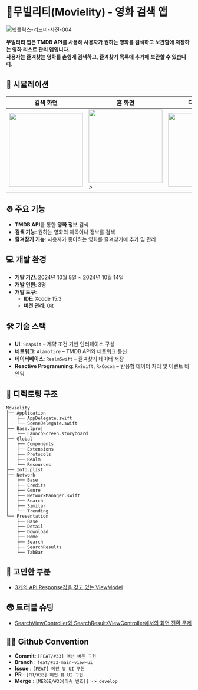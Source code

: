 # 🍿무빌리티(Movielity) - 영화 검색 앱
![넷플릭스-리드미-사진-004](https://github.com/user-attachments/assets/594da009-7c38-4b76-8127-6232b1179daf)

**무빌리티 앱은 TMDB API를 사용해 사용자가 원하는 영화를 검색하고 보관함에 저장하는 영화 리스트 관리 앱입니다.**<br>
**사용자는 즐겨찾는 영화를 손쉽게 검색하고, 즐겨찾기 목록에 추가해 보관할 수 있습니다.**


## 📱 시뮬레이션
| 검색 화면 | 홈 화면 | 다운로드 화면 | 상세 화면 |
|---------------|---------------|---------------|---------------|
| <img src="https://github.com/user-attachments/assets/db9b5552-12e7-4212-8204-a926a3680e9c" width="200" /> | <img src="https://github.com/user-attachments/assets/c73a08a0-2d5b-4801-af38-92560b64bee6" width="200" />> | <img src="https://github.com/user-attachments/assets/4efdbc41-e2fb-4d9c-9829-6b12fb3895e1" width="200" /> | <img src="https://github.com/user-attachments/assets/c9f6240a-7ab0-4cfe-841f-070867a2e0cf" width="200" />

## ⚙️ 주요 기능
- **TMDB API**를 통한 **영화 정보** 검색
- **검색 기능**: 원하는 영화의 제목이나 정보를 검색
- **즐겨찾기 기능**: 사용자가 좋아하는 영화를 즐겨찾기에 추가 및 관리

## 💻 개발 환경
- **개발 기간**: 2024년 10월 8일 ~ 2024년 10월 14일
- **개발 인원**: 3명
- **개발 도구**:
    - **IDE**: Xcode 15.3
    - **버전 관리**: Git
 
## 🛠️ 기술 스택
- **UI**: `SnapKit` – 제약 조건 기반 인터페이스 구성
- **네트워크**: `Alamofire` – TMDB API와 네트워크 통신
- **데이터베이스**: `RealmSwift` – 즐겨찾기 데이터 저장
- **Reactive Programming**: `RxSwift`, `RxCocoa` – 반응형 데이터 처리 및 이벤트 바인딩

## 📁 디렉토링 구조
```
Movielity
├── Application
│   ├── AppDelegate.swift
│   └── SceneDelegate.swift
├── Base.lproj
│   └── LaunchScreen.storyboard
├── Global
│   ├── Components
│   ├── Extensions
│   ├── Protocols
│   ├── Realm
│   └── Resources
├── Info.plist
├── Network
│   ├── Base
│   ├── Credits
│   ├── Genre
│   ├── NetworkManager.swift
│   ├── Search
│   ├── Similar
│   └── Trending
└── Presentation
    ├── Base
    ├── Detail
    ├── Download
    ├── Home
    ├── Search
    ├── SearchResults
    └── TabBar
```

## 🤔 고민한 부분
- [3개의 API Response값을 갖고 있는 ViewModel](https://github.com/Movielity/Movielity_iOS/wiki/%EA%B3%A0%EB%AF%BC%ED%96%88%EB%8D%98-%EB%B6%80%EB%B6%84_3%EA%B0%9C%EC%9D%98-API-Response%EA%B0%92%EC%9D%84-%EA%B0%96%EA%B3%A0-%EC%9E%88%EB%8A%94-ViewModel)


## 😨 트러블 슈팅
- [SearchViewController와 SearchResultsViewController에서의 화면 전환 문제](https://github.com/Movielity/Movielity_iOS/wiki/%ED%8A%B8%EB%9F%AC%EB%B8%94-%EC%8A%88%ED%8C%85_SearchViewController%EC%99%80-SearchResultsViewController%EC%97%90%EC%84%9C%EC%9D%98-%ED%99%94%EB%A9%B4-%EC%A0%84%ED%99%98-%EB%AC%B8%EC%A0%9C)

## 🧑‍⚖️ Github Convention
- **Commit**: `[FEAT/#33] 액션 버튼 구현`
- **Branch** : `feat/#33-main-view-ui`
- **Issue** : `[FEAT] 메인 뷰 UI 구현`
- **PR** : `[PR/#33] 메인 뷰 UI 구현`
- **Merge** : `[MERGE/#33(이슈 번호)] -> develop`
